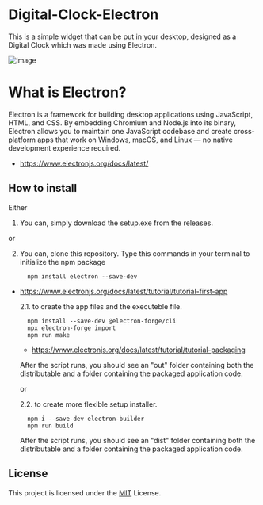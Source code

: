 # Digital-Clock-Electron

This is a simple widget that can be put in your desktop, designed as a Digital Clock which was made using Electron.

![image](https://github.com/user-attachments/assets/6ee61c9a-d3c0-4019-a6e6-11bf5b8ee792)

# What is Electron?

Electron is a framework for building desktop applications using JavaScript, HTML, and CSS. By embedding Chromium and Node.js into its binary, Electron allows you to maintain one JavaScript codebase and create cross-platform apps that work on Windows, macOS, and Linux — no native development experience required.

- https://www.electronjs.org/docs/latest/

## How to install

Either

1. You can, simply download the setup.exe from the releases.

or

2. You can, clone this repository. Type this commands in your terminal to initialize the npm package

         npm install electron --save-dev

- https://www.electronjs.org/docs/latest/tutorial/tutorial-first-app

  2.1. to create the app files and the executeble file.

        npm install --save-dev @electron-forge/cli
        npx electron-forge import
        npm run make

  - https://www.electronjs.org/docs/latest/tutorial/tutorial-packaging

  After the script runs, you should see an "out" folder containing both the distributable and a folder containing the packaged application code.

  or

  2.2. to create more flexible setup installer.

        npm i --save-dev electron-builder
        npm run build

  After the script runs, you should see an "dist" folder containing both the distributable and a folder containing the packaged application code.

## License

This project is licensed under the [MIT](https://choosealicense.com/licenses/mit/) License.
